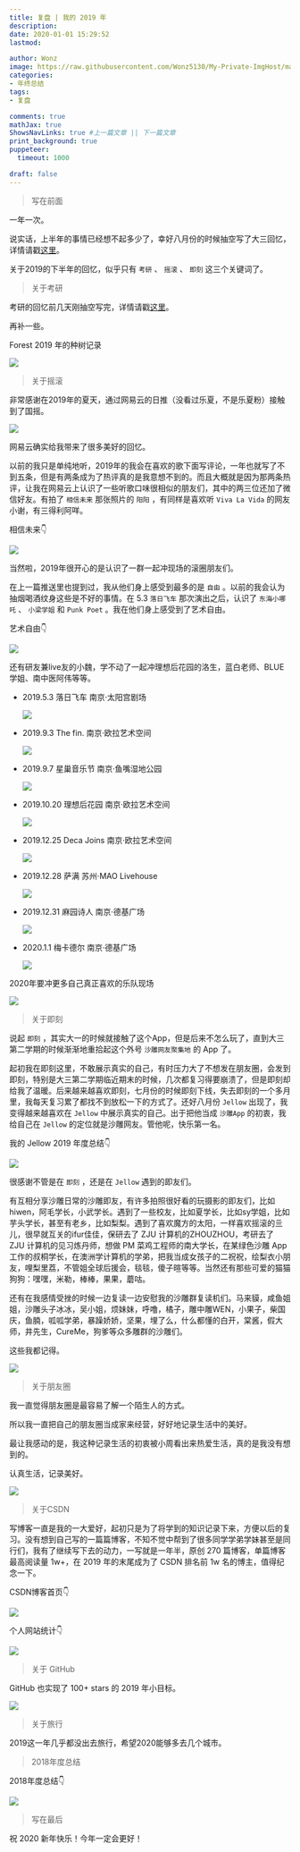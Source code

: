 ```yaml
---
title: 复盘 | 我的 2019 年
description: 
date: 2020-01-01 15:29:52
lastmod:

author: Wonz
image: https://raw.githubusercontent.com/Wonz5130/My-Private-ImgHost/master/img/IMG_1817.JPG
categories:
- 年终总结
tags:
- 复盘

comments: true
mathJax: true
ShowsNavLinks: true #上一篇文章 || 下一篇文章
print_background: true
puppeteer:
  timeout: 1000

draft: false
---
```

> 写在前面

一年一次。

说实话，上半年的事情已经想不起多少了，幸好八月份的时候抽空写了大三回忆，详情请戳[这里](https://wonz.wang/2019/08/03/303-我的大三/)。

关于2019的下半年的回忆，似乎只有 `考研` 、 `摇滚` 、 `即刻` 这三个关键词了。

> 关于考研

考研的回忆前几天刚抽空写完，详情请戳[这里](https://wonz.wang/2019/12/27/304-关于2020考研的回忆/)。

再补一些。

Forest 2019 年的种树记录

![](https://raw.githubusercontent.com/Wonz5130/My-Private-ImgHost/master/img/微信图片_20200101153136.jpg)

> 关于摇滚

非常感谢在2019年的夏天，通过网易云的日推（没看过乐夏，不是乐夏粉）接触到了国摇。

![](https://raw.githubusercontent.com/Wonz5130/My-Private-ImgHost/master/img/IMG_0848.JPG)

网易云确实给我带来了很多美好的回忆。

以前的我只是单纯地听，2019年的我会在喜欢的歌下面写评论，一年也就写了不到五条，但是有两条成为了热评真的是我意想不到的。而且大概就是因为那两条热评，让我在网易云上认识了一些听歌口味很相似的朋友们，其中的两三位还加了微信好友。有拍了 `相信未来` 那张照片的 `阳阳` ，有同样是喜欢听 `Viva La Vida` 的网友小谢，有三得利阿咩。

相信未来👇

![](https://raw.githubusercontent.com/Wonz5130/My-Private-ImgHost/master/img/IMG_0712.JPG)

当然啦，2019年很开心的是认识了一群一起冲现场的滚圈朋友们。

在上一篇推送里也提到过，我从他们身上感受到最多的是 `自由` 。以前的我会认为抽烟喝酒纹身这些是不好的事情。在 5.3 `落日飞车` 那次演出之后，认识了 `东海小哪吒` 、 `小梁学姐` 和 `Punk Poet` 。我在他们身上感受到了艺术自由。

艺术自由👇

![](https://raw.githubusercontent.com/Wonz5130/My-Private-ImgHost/master/img/IMG_1814.JPG)

还有研友兼live友的小魏，学不动了一起冲理想后花园的洛生，蓝白老师、BLUE学姐、南中医阿伟等等。

* 2019.5.3 落日飞车 南京·太阳宫剧场

  ![](https://raw.githubusercontent.com/Wonz5130/My-Private-ImgHost/master/img/微信图片_20200101171133.jpg)
* 2019.9.3 The fin. 南京·欧拉艺术空间

  ![](https://raw.githubusercontent.com/Wonz5130/My-Private-ImgHost/master/img/微信图片_20200101171138.jpg)
* 2019.9.7 星巢音乐节 南京·鱼嘴湿地公园

  ![](https://raw.githubusercontent.com/Wonz5130/My-Private-ImgHost/master/img/微信图片_20200101171143.jpg)
* 2019.10.20 理想后花园 南京·欧拉艺术空间

  ![](https://raw.githubusercontent.com/Wonz5130/My-Private-ImgHost/master/img/微信图片_20200101171444.jpg)
* 2019.12.25 Deca Joins 南京·欧拉艺术空间

  ![](https://raw.githubusercontent.com/Wonz5130/My-Private-ImgHost/master/img/微信图片_20200101171152.jpg)
* 2019.12.28 萨满 苏州·MAO Livehouse

  ![](https://raw.githubusercontent.com/Wonz5130/My-Private-ImgHost/master/img/微信图片_20200101171156.jpg)
* 2019.12.31 麻园诗人 南京·德基广场

  ![](https://raw.githubusercontent.com/Wonz5130/My-Private-ImgHost/master/img/微信图片_20200101171440.jpg)
* 2020.1.1 梅卡德尔 南京·德基广场

  ![](https://raw.githubusercontent.com/Wonz5130/My-Private-ImgHost/master/img/微信图片_20200101171435.jpg)

2020年要冲更多自己真正喜欢的乐队现场

![](https://raw.githubusercontent.com/Wonz5130/My-Private-ImgHost/master/img/Snipaste_2020-01-01_15-49-23.png)

> 关于即刻

说起 `即刻` ，其实大一的时候就接触了这个App，但是后来不怎么玩了，直到大三第二学期的时候渐渐地重拾起这个外号 `沙雕网友聚集地` 的 App 了。

起初我在即刻这里，不敢展示真实的自己，有时压力大了不想发在朋友圈，会发到即刻，特别是大三第二学期临近期末的时候，几次都复习得要崩溃了，但是即刻却给我了温暖。后来越来越喜欢即刻，七月份的时候即刻下线，失去即刻的一个多月里，我每天复习累了都找不到放松一下的方式了。还好八月份 `Jellow` 出现了，我变得越来越喜欢在 `Jellow` 中展示真实的自己。出于把他当成 `沙雕App` 的初衷，我给自己在 `Jellow` 的定位就是沙雕网友。管他呢，快乐第一名。

我的 Jellow 2019 年度总结👇

![](https://raw.githubusercontent.com/Wonz5130/My-Private-ImgHost/master/img/微信图片_20200101152559.png)

很感谢不管是在 `即刻` ，还是在 `Jellow` 遇到的即友们。

有互相分享沙雕日常的沙雕即友，有许多拍照很好看的玩摄影的即友们，比如hiwen，阿毛学长，小武学长。遇到了一些校友，比如夏学长，比如sy学姐，比如芋头学长，甚至有老乡，比如梨梨。遇到了喜欢魔方的太阳，一样喜欢摇滚的亖儿，很早就互关的ifur佳佳，保研去了 ZJU 计算机的ZHOUZHOU，考研去了 ZJU 计算机的见习炼丹师，想做 PM 菜鸡工程师的南大学长，在某绿色沙雕 App 工作的叔桐学长，在澳洲学计算机的学弟，把我当成女孩子的二祝祝，绘梨衣小朋友，哩梨里荔，不管姐全球后援会，毯毯，傻子暄等等。当然还有那些可爱的猫猫狗狗：嘿嘿，米勒，棒棒，果果，蘑咕。

还有在我感情受挫的时候一边复读一边安慰我的沙雕群复读机们。马来貘，咸鱼姐姐，沙雕头子冰冰，吴小姐，烦妹妹，呼噜，橘子，雕中雕WEN，小果子，柴国庆，鱼腩，呱呱学弟，暴躁娇娇，坚果，埋了么，什么都懂的白开，棠酱，假大师，井先生，CureMe，狗爹等众多雕群的沙雕们。

这些我都记得。

![](https://raw.githubusercontent.com/Wonz5130/My-Private-ImgHost/master/img/微信图片_20200101160128.jpg)

> 关于朋友圈

我一直觉得朋友圈是最容易了解一个陌生人的方式。

所以我一直把自己的朋友圈当成家来经营，好好地记录生活中的美好。

最让我感动的是，我这种记录生活的初衷被小周看出来热爱生活，真的是我没有想到的。

认真生活，记录美好。

![](https://raw.githubusercontent.com/Wonz5130/My-Private-ImgHost/master/img/微信图片_20200101160939.jpg)

> 关于CSDN

写博客一直是我的一大爱好，起初只是为了将学到的知识记录下来，方便以后的复习。没有想到自己写的一篇篇博客，不知不觉中帮到了很多同学学弟学妹甚至是同行们，我有了继续写下去的动力，一写就是一年半，原创 270 篇博客，单篇博客最高阅读量 1w+，在 2019 年的末尾成为了 CSDN 排名前 1w 名的博主，值得纪念一下。

CSDN博客首页👇

![](https://raw.githubusercontent.com/Wonz5130/My-Private-ImgHost/master/img/Snipaste_2020-01-01_14-41-15.png)

个人网站统计👇

![](https://raw.githubusercontent.com/Wonz5130/My-Private-ImgHost/master/img/Snipaste_2020-01-01_16-33-44.png)

> 关于 GitHub

GitHub 也实现了 100+ stars 的 2019 年小目标。

![](https://raw.githubusercontent.com/Wonz5130/My-Private-ImgHost/master/img/Snipaste_2020-01-01_14-44-14.png)

> 关于旅行

2019这一年几乎都没出去旅行，希望2020能够多去几个城市。

> 2018年度总结

2018年度总结👇

![](https://raw.githubusercontent.com/Wonz5130/My-Private-ImgHost/master/img/微信图片_20200101151135.jpg)

> 写在最后

祝 2020 新年快乐！今年一定会更好！
